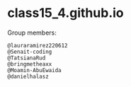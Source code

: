 # class15_4.github.io

Group members:

    @lauraramirez220612
    @Senait-coding
    @TatsianaRud
    @bringmetheaxx
    @Moamin-AbuEwaida
    @danielhalasz
